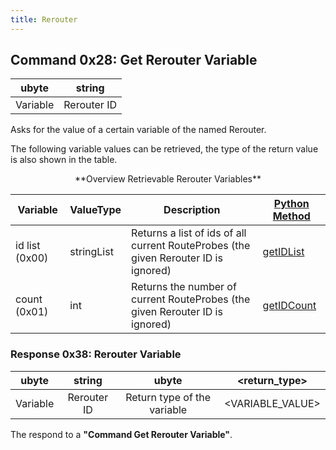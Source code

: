 ```yaml
---
title: Rerouter
---
```


## Command 0x28: Get Rerouter Variable

|  ubyte   |  string  |
| :------: | :------: |
| Variable | Rerouter ID |

Asks for the value of a certain variable of the named Rerouter.

The following variable values can be retrieved, the type of the return
value is also shown in the table.

<center>
**Overview Retrievable Rerouter Variables**
</center>

| Variable       | ValueType  | Description               | [Python Method](../TraCI/Interfacing_TraCI_from_Python.md)              |
| -------------- | ---------- | ------------------------- | ----------------------------------------------------------------------- |
| id list (0x00) | stringList | Returns a list of ids of all current RouteProbes (the given Rerouter ID is ignored) | [getIDList](https://sumo.dlr.de/pydoc/traci._routeprobe.html#RouteProbeDomain-getIDList)   |
| count (0x01)   | int        | Returns the number of current RouteProbes (the given Rerouter ID is ignored)        | [getIDCount](https://sumo.dlr.de/pydoc/traci._routeprobe.html#RouteProbeDomain-getIDCount) |

### Response 0x38: Rerouter Variable

|  ubyte   |      string       |            ubyte            |  <return_type\>   |
| :------: | :---------------: | :-------------------------: | :--------------: |
| Variable | Rerouter ID | Return type of the variable | <VARIABLE_VALUE\> |

The respond to a **"Command Get Rerouter Variable"**.